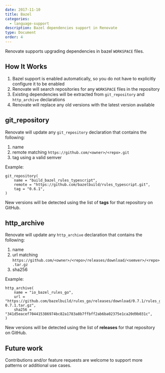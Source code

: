 ```yaml
---
date: 2017-11-10
title: Bazel
categories:
  - language-support
description: Bazel dependencies support in Renovate
type: Document
order: 4
---
```


Renovate supports upgrading dependencies in bazel `WORKSPACE` files.

## How It Works

1. Bazel support is enabled automatically, so you do not have to explicitly configure it to be enabled
3. Renovate will search repositories for any `WORKSPACE` files in the repository 
4. Existing dependencies will be extracted from `git_repository` and `http_archive` declarations
5. Renovate will replace any old versions with the latest version available

## git_repository

Renovate will update any `git_repository` declaration that contains the following:

1. name
2. remote matching `https://github.com/<owner>/<repo>.git`
3. tag using a valid semver

Example:
```
git_repository(
    name = "build_bazel_rules_typescript",
    remote = "https://github.com/bazelbuild/rules_typescript.git",
    tag = "0.6.1",
)
```

New versions will be detected using the list of **tags** for that repository on GitHub.

## http_archive

Renovate will update any `http_archive` declaration that contains the following:

1. name
2. url matching `https://github.com/<owner>/<repo>/releases/download/<semver>/<repo>.tar.gz`
3. sha256

Example:
```
http_archive(
    name = "io_bazel_rules_go",
    url = "https://github.com/bazelbuild/rules_go/releases/download/0.7.1/rules_go-0.7.1.tar.gz",
    sha256 = "341d5eacef704415386974bc82a1783a8b7ffbff2ab6ba02375e1ca20d9b031c",
)
```

New versions will be detected using the list of **releases** for that repository on GitHub.

## Future work

Contributions and/or feature requests are welcome to support more patterns or additional use cases.
